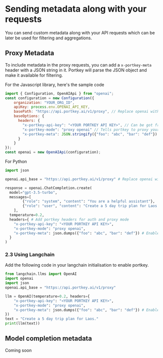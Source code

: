 # Sending metadata along with your requests

You can send custom metadata along with your API requests which can be later be used for filtering and aggregations.

## Proxy Metadata

To include metadata in the proxy requests, you can add a `x-portkey-meta` header with a JSON string in it. Portkey will parse the JSON object and make it available for filtering.

For the Javascript library, here's the sample code

```javascript
import { Configuration, OpenAIApi } from "openai";
const configuration = new Configuration({
    organization: "YOUR_ORG_ID",
    apiKey: process.env.OPENAI_API_KEY,
    basePath: "https://api.portkey.ai/v1/proxy", // Replace openai with portkey's endpoint
    baseOptions: {
      headers: {
        "x-portkey-api-key": "<YOUR PORTKEY API KEY>", // Can be got from your account
        "x-portkey-mode": "proxy openai" // Tells portkey to proxy your request to openai
        "x-portkey-meta": JSON.stringify({"foo": "abc", "bar": "def"}) // Enables filtering on `foo` and `bar`
      }
    }
});
const openai = new OpenAIApi(configuration);
```

For Python
```python
import json

openai.api_base = "https://api.portkey.ai/v1/proxy" # Replace openai with portkey's endpoint

response = openai.ChatCompletion.create(
  model="gpt-3.5-turbo",
  messages=[
        {"role": "system", "content": "You are a helpful assistant"},
        {"role": "user", "content": "Create a 5 day trip plan for Laos."},
    ],
  temperature=0.2,
  headers={ # Add portkey headers for auth and proxy mode
    "x-portkey-api-key": "<YOUR PORTKEY API KEY>",
    "x-portkey-mode": "proxy openai",
    "x-portkey-meta": json.dumps({"foo": "abc", "bar": "def"}) # Enables filtering on `foo` and `bar`
  }
)
```

### 2.3 Using Langchain
Add the following code in your langchain initialisation to enable portkey.

```python
from langchain.llms import OpenAI
import openai
import json
openai.api_base = "https://api.portkey.ai/v1/proxy"

llm = OpenAI(temperature=0.2, headers={
    "x-portkey-api-key": "<YOUR PORTKEY API KEY>",
    "x-portkey-mode": "proxy openai",
    "x-portkey-meta": json.dumps({"foo": "abc", "bar": "def"}) # Enables filtering on `foo` and `bar`
})
text = "Create a 5 day trip plan for Laos."
print(llm(text))
```

## Model completion metadata

Coming soon